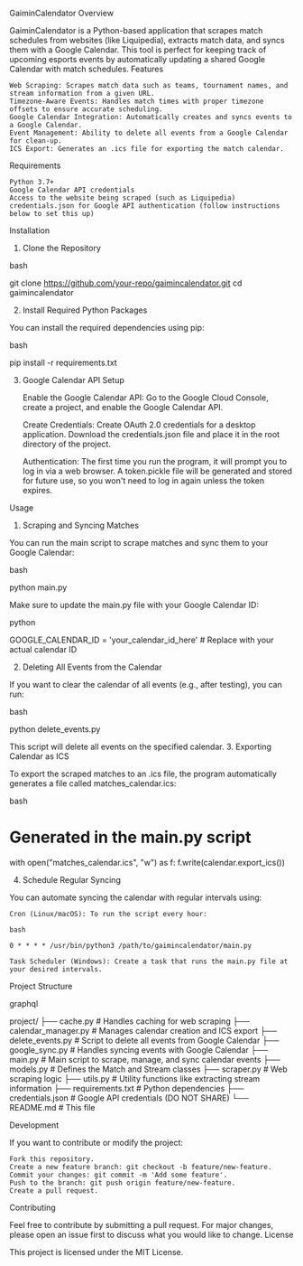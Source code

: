 GaiminCalendator
Overview

GaiminCalendator is a Python-based application that scrapes match schedules from websites (like Liquipedia), extracts match data, and syncs them with a Google Calendar. This tool is perfect for keeping track of upcoming esports events by automatically updating a shared Google Calendar with match schedules.
Features

    Web Scraping: Scrapes match data such as teams, tournament names, and stream information from a given URL.
    Timezone-Aware Events: Handles match times with proper timezone offsets to ensure accurate scheduling.
    Google Calendar Integration: Automatically creates and syncs events to a Google Calendar.
    Event Management: Ability to delete all events from a Google Calendar for clean-up.
    ICS Export: Generates an .ics file for exporting the match calendar.

Requirements

    Python 3.7+
    Google Calendar API credentials
    Access to the website being scraped (such as Liquipedia)
    credentials.json for Google API authentication (follow instructions below to set this up)

Installation
1. Clone the Repository

bash

git clone https://github.com/your-repo/gaimincalendator.git
cd gaimincalendator

2. Install Required Python Packages

You can install the required dependencies using pip:

bash

pip install -r requirements.txt

3. Google Calendar API Setup

    Enable the Google Calendar API:
        Go to the Google Cloud Console, create a project, and enable the Google Calendar API.

    Create Credentials:
        Create OAuth 2.0 credentials for a desktop application.
        Download the credentials.json file and place it in the root directory of the project.

    Authentication:
        The first time you run the program, it will prompt you to log in via a web browser.
        A token.pickle file will be generated and stored for future use, so you won't need to log in again unless the token expires.

Usage
1. Scraping and Syncing Matches

You can run the main script to scrape matches and sync them to your Google Calendar:

bash

python main.py

Make sure to update the main.py file with your Google Calendar ID:

python

GOOGLE_CALENDAR_ID = 'your_calendar_id_here'  # Replace with your actual calendar ID

2. Deleting All Events from the Calendar

If you want to clear the calendar of all events (e.g., after testing), you can run:

bash

python delete_events.py

This script will delete all events on the specified calendar.
3. Exporting Calendar as ICS

To export the scraped matches to an .ics file, the program automatically generates a file called matches_calendar.ics:

bash

# Generated in the main.py script
with open("matches_calendar.ics", "w") as f:
    f.write(calendar.export_ics())

4. Schedule Regular Syncing

You can automate syncing the calendar with regular intervals using:

    Cron (Linux/macOS): To run the script every hour:

    bash

    0 * * * * /usr/bin/python3 /path/to/gaimincalendator/main.py

    Task Scheduler (Windows): Create a task that runs the main.py file at your desired intervals.

Project Structure

graphql

project/
├── cache.py              # Handles caching for web scraping
├── calendar_manager.py   # Manages calendar creation and ICS export
├── delete_events.py      # Script to delete all events from Google Calendar
├── google_sync.py        # Handles syncing events with Google Calendar
├── main.py               # Main script to scrape, manage, and sync calendar events
├── models.py             # Defines the Match and Stream classes
├── scraper.py            # Web scraping logic
├── utils.py              # Utility functions like extracting stream information
├── requirements.txt      # Python dependencies
├── credentials.json      # Google API credentials (DO NOT SHARE)
└── README.md             # This file

Development

If you want to contribute or modify the project:

    Fork this repository.
    Create a new feature branch: git checkout -b feature/new-feature.
    Commit your changes: git commit -m 'Add some feature'.
    Push to the branch: git push origin feature/new-feature.
    Create a pull request.

Contributing

Feel free to contribute by submitting a pull request. For major changes, please open an issue first to discuss what you would like to change.
License

This project is licensed under the MIT License.
